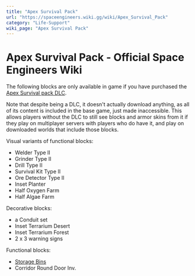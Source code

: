 ```yaml
---
title: "Apex Survival Pack"
url: "https://spaceengineers.wiki.gg/wiki/Apex_Survival_Pack"
category: "Life-Support"
wiki_page: "Apex Survival Pack"
---
```


# Apex Survival Pack - Official Space Engineers Wiki

The following blocks are only available in game if you have purchased the [Apex Survival pack DLC](https://store.steampowered.com/app/3858380/Space_Engineers__Apex_Survival_Pack/).

Note that despite being a DLC, it doesn't actually download anything, as all of its content is included in the base game, just made inaccessible. This allows players without the DLC to still see blocks and armor skins from it if they play on multiplayer servers with players who do have it, and play on downloaded worlds that include those blocks.

Visual variants of functional blocks:

*   Welder Type II
*   Grinder Type II
*   Drill Type II
*   Survival Kit Type II
*   Ore Detector Type II
*   Inset Planter
*   Half Oxygen Farm
*   Half Algae Farm

Decorative blocks:

*   a Conduit set
*   Inset Terrarium Desert
*   Inset Terrarium Forest
*   2 x 3 warning signs

Functional blocks:

*   [Storage Bins](https://spaceengineers.wiki.gg/wiki/Storage_Bins "Storage Bins")
*   Corridor Round Door Inv.